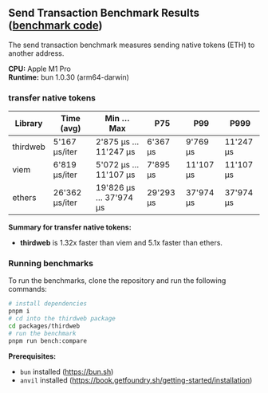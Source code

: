 ## Send Transaction Benchmark Results ([benchmark code](./send-transaction.ts))

The send transaction benchmark measures sending native tokens (ETH) to another address.

**CPU:** Apple M1 Pro  
**Runtime:** bun 1.0.30 (arm64-darwin)

### transfer native tokens

| Library  | Time (avg)     | Min … Max             | P75       | P99       | P999      |
| -------- | -------------- | --------------------- | --------- | --------- | --------- |
| thirdweb | 5'167 µs/iter  | 2'875 µs … 11'247 µs  | 6'367 µs  | 9'769 µs  | 11'247 µs |
| viem     | 6'819 µs/iter  | 5'072 µs … 11'107 µs  | 7'895 µs  | 11'107 µs | 11'107 µs |
| ethers   | 26'362 µs/iter | 19'826 µs … 37'974 µs | 29'293 µs | 37'974 µs | 37'974 µs |

**Summary for transfer native tokens:**

- **thirdweb** is 1.32x faster than viem and 5.1x faster than ethers.

### Running benchmarks

To run the benchmarks, clone the repository and run the following commands:

```bash
# install dependencies
pnpm i
# cd into the thirdweb package
cd packages/thirdweb
# run the benchmark
pnpm run bench:compare
```

**Prerequisites:**

- `bun` installed (https://bun.sh)
- `anvil` installed (https://book.getfoundry.sh/getting-started/installation)
